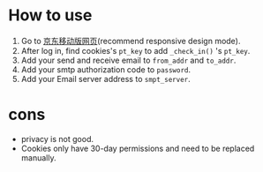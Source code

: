 # How to use
1. Go to [京东移动版网页](https://m.jd.com/)(recommend responsive design mode).
2. After log in, find cookies's `pt_key` to add `_check_in()` 's `pt_key`.
3. Add your send and receive email to `from_addr` and `to_addr`.
4. Add your smtp authorization code to `password`.
5. Add your Email server address to `smpt_server`.

# cons
- privacy is not good.
- Cookies only have 30-day permissions and need to be replaced manually.